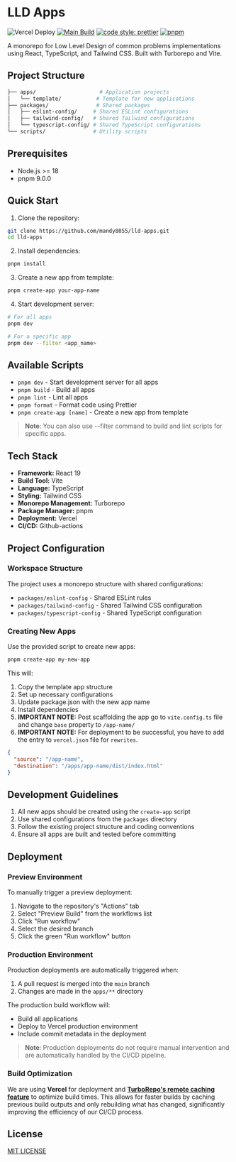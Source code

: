 # LLD Apps

![Vercel Deploy](https://deploy-badge.vercel.app/vercel/lld-apps) [![Main Build](https://github.com/mandy8055/lld-apps/actions/workflows/prod-build.yml/badge.svg)](https://github.com/mandy8055/lld-apps/actions/workflows/prod-build.yml) [![code style: prettier](https://img.shields.io/badge/code_style-prettier-ff69b4.svg?style=flat-square)](https://github.com/prettier/prettier) [![pnpm](https://img.shields.io/badge/maintained%20with-pnpm-f9ad00.svg)](https://pnpm.io/)

A monorepo for Low Level Design of common problems implementations using React, TypeScript, and Tailwind CSS. Built with Turborepo and Vite.

## Project Structure

```bash
├── apps/                    # Application projects
│   └── template/           # Template for new applications
├── packages/               # Shared packages
│   ├── eslint-config/     # Shared ESLint configurations
│   ├── tailwind-config/   # Shared Tailwind configurations
│   └── typescript-config/ # Shared TypeScript configurations
└── scripts/               # Utility scripts
```

## Prerequisites

- Node.js >= 18
- pnpm 9.0.0

## Quick Start

1. Clone the repository:

```bash
git clone https://github.com/mandy8055/lld-apps.git
cd lld-apps
```

2. Install dependencies:

```bash
pnpm install
```

3. Create a new app from template:

```bash
pnpm create-app your-app-name
```

4. Start development server:

```bash
# For all apps
pnpm dev

# For a specific app
pnpm dev --filter <app_name>
```

## Available Scripts

- `pnpm dev` - Start development server for all apps
- `pnpm build` - Build all apps
- `pnpm lint` - Lint all apps
- `pnpm format` - Format code using Prettier
- `pnpm create-app [name]` - Create a new app from template

> **Note**: You can also use --filter command to build and lint scripts for specific apps.

## Tech Stack

- **Framework:** React 19
- **Build Tool:** Vite
- **Language:** TypeScript
- **Styling:** Tailwind CSS
- **Monorepo Management:** Turborepo
- **Package Manager:** pnpm
- **Deployment:** Vercel
- **CI/CD:** Github-actions

## Project Configuration

### Workspace Structure

The project uses a monorepo structure with shared configurations:

- `packages/eslint-config` - Shared ESLint rules
- `packages/tailwind-config` - Shared Tailwind CSS configuration
- `packages/typescript-config` - Shared TypeScript configuration

### Creating New Apps

Use the provided script to create new apps:

```bash
pnpm create-app my-new-app
```

This will:

1. Copy the template app structure
2. Set up necessary configurations
3. Update package.json with the new app name
4. Install dependencies
5. **IMPORTANT NOTE:** Post scaffolding the app go to `vite.config.ts` file and change `base` property to `/app-name/`
6. **IMPORTANT NOTE:** For deployment to be successful, you have to add the entry to `vercel.json` file for `rewrites`.

```json
{
  "source": "/app-name",
  "destination": "/apps/app-name/dist/index.html"
}
```

## Development Guidelines

1. All new apps should be created using the `create-app` script
2. Use shared configurations from the `packages` directory
3. Follow the existing project structure and coding conventions
4. Ensure all apps are built and tested before committing

## Deployment

### Preview Environment

To manually trigger a preview deployment:

1. Navigate to the repository's "Actions" tab
2. Select "Preview Build" from the workflows list
3. Click "Run workflow"
4. Select the desired branch
5. Click the green "Run workflow" button

### Production Environment

Production deployments are automatically triggered when:

1. A pull request is merged into the `main` branch
2. Changes are made in the `apps/**` directory

The production build workflow will:

- Build all applications
- Deploy to Vercel production environment
- Include commit metadata in the deployment

> **Note**: Production deployments do not require manual intervention and are automatically handled by the CI/CD pipeline.

### Build Optimization

We are using **Vercel** for deployment and [**TurboRepo's remote caching feature**](https://turbo.build/repo/docs/core-concepts/remote-caching) to optimize build times. This allows for faster builds by caching previous build outputs and only rebuilding what has changed, significantly improving the efficiency of our CI/CD process.

## License

[MIT LICENSE](https://github.com/mandy8055/lld-apps/blob/main/LICENSE)
